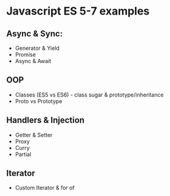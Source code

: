 # Javascript ES 5-7 examples

## Async & Sync: 
 * Generator & Yield
 * Promise
 * Async & Await

## OOP
 * Classes (ES5 vs ES6) - class sugar & prototype/inheritance
 * Proto vs Prototype

## Handlers & Injection
 * Getter & Setter
 * Proxy
 * Curry
 * Partial

## Iterator
 * Custom Iterator & for of

